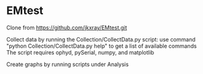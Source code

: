 # EMtest

Clone from https://github.com/jkxray/EMtest.git

Collect data by running the Collection/CollectData.py script:
  use command "python Collection/CollectData.py help" to get a list of available commands
  The script requires ophyd, pySerial, numpy, and matplotlib
  
Create graphs by running scripts under Analysis
